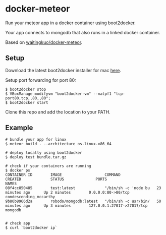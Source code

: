 docker-meteor
=============

Run your meteor app in a docker container using boot2docker.

Your app connects to mongodb that also runs in a linked docker container. 

Based on [waitingkuo/docker-meteor](https://github.com/waitingkuo/docker-meteor).


## Setup

Download the latest boot2docker installer for mac [here](https://github.com/boot2docker/boot2docker/releases).
  
Setup port forwarding for port 80:

    $ boot2docker stop
    $ VBoxManage modifyvm "boot2docker-vm" --natpf1 "tcp-port80,tcp,,80,,80";
    $ boot2docker start


Clone this repo and add the location to your PATH.


## Example


    # bundle your app for linux
    $ meteor build . --architecture os.linux.x86_64

    # deploy locally using boot2docker
    $ deploy test bundle.tar.gz

    # check if your containers are running
    $ docker ps
    CONTAINER ID        IMAGE                   COMMAND                CREATED             STATUS              PORTS                        NAMES
    08f4cc850485        test:latest             "/bin/sh -c 'node bu   23 minutes ago      Up 2 minutes        0.0.0.0:80->80/tcp           condescending_mccarthy   
    9b80b8966d2a        robodo/mongodb:latest   "/bin/sh -c usr/bin/   50 minutes ago      Up 3 minutes        127.0.0.1:27017->27017/tcp   mongodb                  


    # check app 
    $ curl `boot2docker ip` 

